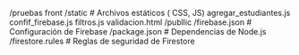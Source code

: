 /pruebas front
    /static         # Archivos estáticos ( CSS, JS)
    agregar_estudiantes.js
    confif_firebase.js
    filtros.js
    validacion.html
    /publlic
        /firebase.json   # Configuración de Firebase
        /package.json    # Dependencias de Node.js
        /firestore.rules # Reglas de seguridad de Firestore
